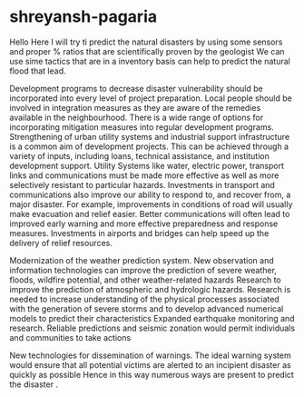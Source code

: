 # shreyansh-pagaria
Hello
Here I will try ti predict the natural disasters by using some sensors and proper % ratios that are scientifically proven by the geologist
We can use sime tactics that are in a inventory basis can help to predict the natural flood that lead.


Development programs to decrease disaster vulnerability should be incorporated 
into every level of project preparation. Local people should be involved in integration 
measures as they are aware of the remedies available in the neighbourhood. There is a 
wide range of options for incorporating mitigation measures into regular development 
programs. 
Strengthening of urban utility systems and industrial support infrastructure is a 
common aim of development projects. This can be achieved through a variety of inputs, 
including loans, technical assistance, and institution development support. Utility 
Systems like water, electric power, transport links and communications must be made 
more effective as well as more selectively resistant to particular hazards.
Investments in transport and communications also improve our ability to 
respond to, and recover from, a major disaster. For example, improvements in 
conditions of road will usually make evacuation and relief easier. Better 
communications will often lead to improved early warning and more effective 
preparedness and response measures. Investments in airports and bridges can help speed 
up the delivery of relief resources.

Modernization of the weather prediction system. New observation and information technologies can improve the prediction of severe weather, floods, wildfire potential, and other weather-related hazards
Research to improve the prediction of atmospheric and hydrologic hazards. Research is needed to increase understanding of the physical processes associated with the generation of severe storms and to develop advanced numerical models to predict their characteristics
Expanded earthquake monitoring and research. Reliable predictions and seismic zonation would permit individuals and communities to take actions 

New technologies for dissemination of warnings. The ideal warning system would ensure that all potential victims are alerted to an incipient disaster as quickly as possible
Hence in this way numerous ways are present to predict the disaster .
